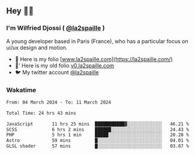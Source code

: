 ## Hey 👋🏾
### I'm Wilfried Djossi ( <a href="https://twitter.com/la2spaille/" target="_blank">@la2spaille</a> )
A young developer based in Paris (France), who has a particular focus on ui/ux design and motion.

- 🎨 Here is my folio [www.la2spaille.com](https://la2spaille.com/)
- 🎨' Here is my old folio [v0.la2spaille.com](https://v0.la2spaille.com/)
- 🐦 My twitter account [@la2spaille](https://twitter.com/la2spaille/)

### Wakatime
<!--START_SECTION:waka-->

```txt
From: 04 March 2024 - To: 11 March 2024

Total Time: 24 hrs 43 mins

JavaScript       11 hrs 25 mins  ███████████▓░░░░░░░░░░░░░   46.21 %
SCSS             6 hrs 2 mins    ██████░░░░░░░░░░░░░░░░░░░   24.43 %
PHP              5 hrs 1 min     █████░░░░░░░░░░░░░░░░░░░░   20.28 %
Astro            59 mins         █░░░░░░░░░░░░░░░░░░░░░░░░   04.01 %
GLSL shader      57 mins         █░░░░░░░░░░░░░░░░░░░░░░░░   03.87 %
```

<!--END_SECTION:waka-->
<!--
**la2spaille/la2spaille** is a ✨ _special_ ✨ repository because its `README.md` (this file) appears on your GitHub profile.

Here are some ideas to get you started:

- 🔭 I’m currently working on ...
- 🌱 I’m currently learning ...
- 👯 I’m looking to collaborate on ...
- 🤔 I’m looking for help with ...
- 💬 Ask me about ...
- 📫 How to reach me: ...
- 😄 Pronouns: ...
- ⚡ Fun fact: ...
-->
